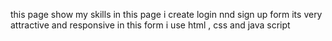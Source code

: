 this page show my skills in this page i create login nnd sign up form its very attractive and responsive in this form i use html , css and java script 
